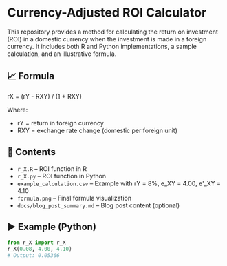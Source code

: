 # Currency-Adjusted ROI Calculator

This repository provides a method for calculating the return on investment (ROI) in a domestic currency when the investment is made in a foreign currency. It includes both R and Python implementations, a sample calculation, and an illustrative formula.

## 📈 Formula

rX = (rY - RXY) / (1 + RXY)

Where:
- rY = return in foreign currency
- RXY = exchange rate change (domestic per foreign unit)

## 📂 Contents

- `r_X.R` – ROI function in R
- `r_X.py` – ROI function in Python
- `example_calculation.csv` – Example with rY = 8%, e_XY = 4.00, e'_XY = 4.10
- `formula.png` – Final formula visualization
- `docs/blog_post_summary.md` – Blog post content (optional)

## ▶️ Example (Python)

```python
from r_X import r_X
r_X(0.08, 4.00, 4.10)
# Output: 0.05366
